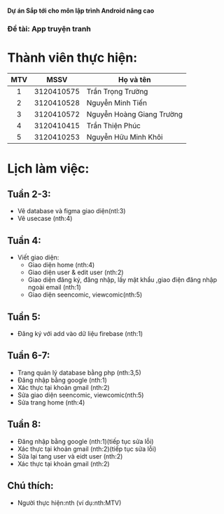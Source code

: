   #### Dự án Sắp tới cho môn lập trình Android nâng cao</br>
### Đề tài: App truyện tranh</br>
# Thành viên thực hiện:</br>
|MTV  |MSSV        |Họ và tên                 |
|:---:|:----------:|--------------------------|
|1    |3120410575  |Trần Trọng Trường         |
|2    |3120410528  |Nguyễn Minh Tiến          |
|3    |3120410572  |Nguyễn Hoàng Giang Trường |
|4    |3120410415  |Trần Thiện Phúc           |
|5    |3120410253  |Nguyễn Hữu Minh Khôi      |
# Lịch làm việc:</br>
## Tuần 2-3:
- Vẽ database và figma giao diện(ntl:3)
- Vẽ usecase (nth:4)
## Tuần 4:
- Viết giao diện:
  + Giao diện home (nth:4)
  + Giao diện user & edit user (nth:2)
  + Giao diện đăng ký, đăng nhập, lấy mật khẩu ,giao điện đăng nhập ngoài email (nth:1)
  + Giao diện seencomic, viewcomic(nth:5)
## Tuần 5:
- Đăng ký với add vào dữ liệu firebase (nth:1)

## Tuần 6-7:
- Trang quản lý database bằng php (nth:3,5)
- Đăng nhập bằng google (nth:1)
- Xác thực tại khoản gmail (nth:2)
- Sửa giao diện seencomic, viewcomic(nth:5)
- Sửa trang home (nth:4)
## Tuần 8:
- Đăng nhập bằng google (nth:1)(tiếp tục sửa lỗi)
- Xác thực tại khoản gmail (nth:2)(tiếp tục sửa lỗi)
- Sửa lại tang user và eidt user (nth:2)
- Xác thực tại khoản gmail (nth:2)
## Chú thích:</br>
- Người thực hiện:nth (ví dụ:nth:MTV)
